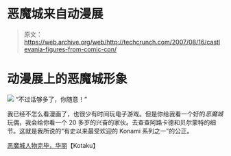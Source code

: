 # 恶魔城来自动漫展

> 原文：<https://web.archive.org/web/http://techcrunch.com/2007/08/16/castlevania-figures-from-comic-con/>

# 动漫展上的恶魔城形象

![](img/a247722e7e7da99bc765d2d1c2463ebd.png)
“不过话够多了，你随意！”

我已经不怎么看漫画了，也很少有时间玩电子游戏。但是你给我看一个好的*恶魔城*玩偶，我会给你看一个 20 多岁的兴奋的家伙。去查查阿路卡德和贝尔蒙特的细节。这就是我所说的“有史以来最受欢迎的 Konami 系列之一”的公正。

[恶魔城人物完毕，华丽](https://web.archive.org/web/20210119113418/http://kotaku.com/gaming/gallery/castlevania-figures-finished-gorgeous-289969.php)【Kotaku】